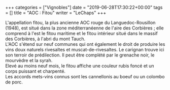 +++
categories = ["Vignobles"]
date = "2019-06-28T17:30:22+00:00"
tags = [] 
title = "AOC : Fitou"
writer = "LeChaps"
+++

L'appellation fitou, la plus ancienne AOC rouge du Languedoc-Rousillon (1948), est situé dans la zone méditerranéenne de l'aire des Corbières ; elle comprend à l'est le fitou maritime et le fitou intérieur situé dans le massif des Corbières, à l'abri du mont Tauch.  
L'AOC s'étend sur neuf communes qui ont également le droit de produire les vins doux naturels rivesaltes et muscat-de-rivesaltes. Le carignan trouve ici son terroir de prédilection. Il peut être complété par le grenache noir, le mourvèdre et la syrah.  
Elevé au moins neuf mois, le fitou affiche une couleur rubis foncé et un corps puissant et charpenté.  
Les accords mets-vins connus sont les cannellonis au boeuf ou un colombo de porc.
